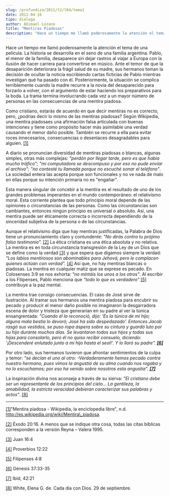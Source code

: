 ```yaml
---
slug: /profundiza/2011/t2/l04/tema1
date: 2011-04-16
tipo: dialoga
author: Abimael Lozano
title: "Mentiras Piadosas"
description: "Hace un tiempo me llamó poderosamente la atención el tema de una película. La  historia se desarrolla en el seno de una familia argentina. Pablo, el menor de  la familia, desaparece sin dejar rastros al viajar a Europa con la ilusión de  hacer carrera para convertirse en músico."
---
```


Hace un tiempo me llamó poderosamente la atención el tema de una película. La historia se desarrolla en el seno de una familia argentina. Pablo, el menor de la familia, desaparece sin dejar rastros al viajar a Europa con la ilusión de hacer carrera para convertirse en músico. Ante el temor de que la desaparición deteriorara la frágil salud de su madre, sus hermanos toman la decisión de ocultar la noticia escribiendo cartas ficticias de Pablo mientras investigan qué ha pasado con él. Posteriormente, la situación se complica terriblemente cuando la madre recurre a la novia del desaparecido para forzarlo a volver, con el argumento de estar haciendo los preparativos para la boda. La trama termina involucrando cada vez a un mayor número de personas en las consecuencias de una mentira piadosa.

Como cristiano, estarás de acuerdo en que decir mentiras no es correcto, pero, ¿podrías decir lo mismo de las mentiras piadosas? Según Wikipedia, una mentira piadosaes una afirmación falsa articulada con buenas intenciones y tiene como propósito hacer más asimilable una verdad causando el menor daño posible. También se recurre a ella para evitar roces innecesarios, consecuencias o desenlaces desagradables para alguien. [[1]](#_edn1 "")

A diario se pronuncian diversidad de mentiras piadosas o blancas, algunas simples, otras más complejas: _"perdón por llegar tarde, pero es que había mucho tráfico"; "mi computadora se descompuso y por eso no pude enviar el archivo"; "no contesté tu llamada porque no escuché sonar el teléfono"_. La sociedad entera las acepta porque son funcionales y no ve nada de malo en ellas porque su intención primaria no es "engañar".

Esta manera singular de concebir a la mentira es el resultado de uno de los grandes problemas imperantes en el mundo contemporáneo: el relativismo moral. Esta corriente plantea que todo principio moral depende de las opiniones o circunstancias de las personas. Como las circunstancias son cambiantes, entonces ningún principio es universal o absoluto. Así, una mentira puede ser éticamente correcta o incorrecta dependiendo de la sinceridad subjetiva de la persona o de las circunstancias.

Aunque el relativismo diga que hay mentiras justificadas, la Palabra de Dios tiene un pronunciamiento claro y contundente: _"No dirás contra tu prójimo falso testimonio"._ [[2]](#_edn2 "") La ética cristiana es una ética absoluta y no relativa. La mentira es en toda circunstancia transgresión de la Ley de un Dios que se define como la verdad [[3]](#_edn3 "") y que espera que digamos siempre la verdad: _"Los labios mentirosos son abominables para Jehová, pero le complacen quienes actúan con verdad"._ [[4]](#_edn4 "") Así que, no hay mentiras blancas o piadosas. La mentira en cualquier matiz que se exprese es pecado. En Colosenses 3:9 se nos exhorta: _"no mintáis los unos a los otros"_. Al escribir a los Filipenses, Pablo menciona que _"todo lo que es verdadero"_ [[5]](#_edn5 "") contribuye a la paz mental.

La mentira trae consigo consecuencias. El caso de José sirve de ilustración. Al tramar sus hermanos una mentira piadosa para encubrir su pecado y producir el menor daño posible no imaginaron la desgarradora escena de dolor y tristeza que generarían en su padre al ver la túnica ensangrentada: _"Cuando él la reconoció, dijo: ‘Es la túnica de mi hijo; alguna mala bestia lo devoró; José ha sido despedazado'. Entonces Jacob rasgó sus vestidos, se puso ropa áspera sobre su cintura y guardó luto por su hijo durante muchos días. Se levantaron todos sus hijos y todas sus hijas para consolarlo, pero él no quiso recibir consuelo, diciendo: ‘¡Descenderé enlutado junto a mi hijo hasta el seol!'. Y lo lloró su padre". [**[6]**](#_edn6 "")_

Por otro lado, sus hermanos tuvieron que afrontar sentimientos de la culpa y temor: _"se decían el uno al otro: -Verdaderamente hemos pecado contra nuestro hermano, pues vimos la angustia de su alma cuando nos rogaba y no lo escuchamos; por eso ha venido sobre nosotros esta angustia". [**[7]**](#_edn7 "")_

La inspiración divina nos aconseja a través de su sierva: _"El cristiano debe ser un representante de los principios del cielo… La gentileza, la amabilidad, la estricta veracidad debieran caracterizar sus palabras y actos"_. [[8]](#_edn8 "")

* * *

[[1]](#_ednref1 "")"Mentira piadosa - Wikipedia, la enciclopedia libre", n.d. http://es.wikipedia.org/wiki/Mentira\_piadosa.

[[2]](#_ednref2 "") Éxodo 20:16. A menos que se indique otra cosa, todas las citas bíblicas corresponden a la versión Reyna – Valera 1995.

[[3]](#_ednref3 "") Juan 16:4

[[4]](#_ednref4 "") Proverbios 12:22

[[5]](#_ednref5 "") Filipenses 4:8

[[6]](#_ednref6 "") Génesis 37:33-35

[[7]](#_ednref7 "") Ibid, 42:21

[[8]](#_ednref8 "") White, Elena G. de. Cada día con Dios. 29 de septiembre.
